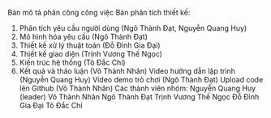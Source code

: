 Bản mô tả phân công công việc
Bản phân tích thiết kế:
1.	Phân tích yêu cầu người dùng (Ngô Thành Đạt, Nguyễn Quang Huy)
2.	Mô hình hóa yêu cầu (Ngô Thành Đạt)
3.	Thiết kế xử lý thuật toán (Đỗ Đình Gia Đại) 
4.	Thiết kế giao diện (Trịnh Vương Thế Ngọc)
5.	Kiến trúc hệ thống (Tô Đắc Chí)
6.	Kết quả và thảo luận (Võ Thành Nhân)
Video hướng dẫn lập trình (Nguyễn Quang Huy)
Video demo trò chơi (Ngô Thành Đạt)
Upload code lên Github (Võ Thành Nhân)
Các thành viên nhóm:
Nguyễn Quang Huy (leader)
Võ Thành Nhân
Ngô Thành Đạt
Trịnh Vương Thế Ngọc
Đỗ Đình Gia Đại
Tô Đắc Chí
